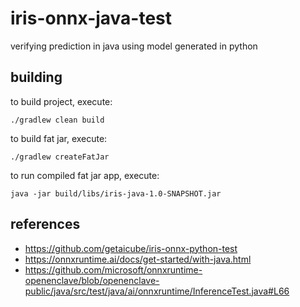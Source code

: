 # iris-onnx-java-test

verifying prediction in java using model generated in python

## building

to build project, execute:

```
./gradlew clean build
```

to build fat jar, execute:

```
./gradlew createFatJar
```

to run compiled fat jar app, execute:

```
java -jar build/libs/iris-java-1.0-SNAPSHOT.jar
```

## references
- https://github.com/getaicube/iris-onnx-python-test
- https://onnxruntime.ai/docs/get-started/with-java.html
- https://github.com/microsoft/onnxruntime-openenclave/blob/openenclave-public/java/src/test/java/ai/onnxruntime/InferenceTest.java#L66

